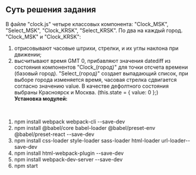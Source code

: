 ## Суть решения задания
В файле "clock.js" четыре классовых компонента: "Clock_MSK", "Select_MSK", "Clock_KRSK", "Select_KRSK". По два на каждый город.
<br>
"Clock_MSK" и "Clock_KRSK":
<br>
1. отрисовывают часовые штрихи, стрелки, и их углы наклона при движении;
2. высчитывают время GMT 0, прибавляют значения datediff из состояния компонентов "Clock_(город)" для точки отсчета времени (базовый город).
"Select_(город)" создает выпадающий список, при выборе города изменяется время, часовая стрелка сдвигается согласно значению value.
В качестве дефолтного состояния выбраны Красноярск и Москва.
(this.state = {
      value: 0
    };)
    <br>
<b>Установка модулей:</b>
<br>
<ol>
<li>npm install webpack webpack-cli --save-dev</li>
<li>npm install @babel/core babel-loader @babel/preset-env @babel/preset-react --save-dev</li>
<li>npm install css-loader style-loader sass-loader html-loader url-loader--save-dev</li>
<li>npm install html-webpack-plugin --save-dev</li>
<li>npm install webpack-dev-server --save-dev</li>
<li>npm start</li>
</ol>
